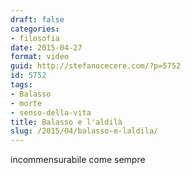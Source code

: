 ```yaml
---
draft: false
categories:
- filosofia
date: 2015-04-27
format: video
guid: http://stefanocecere.com/?p=5752
id: 5752
tags:
- Balasso
- morte
- senso-della-vita
title: Balasso e l'aldilà
slug: /2015/04/balasso-e-laldila/
---
```


incommensurabile come sempre

<div class="jetpack-video-wrapper">
</div>